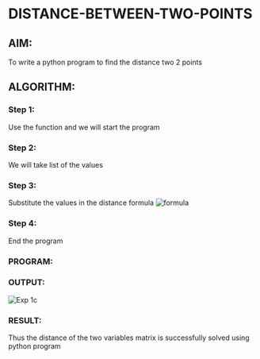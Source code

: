 # DISTANCE-BETWEEN-TWO-POINTS

## AIM:
To write a python program to find the distance two 2 points
## ALGORITHM:
### Step 1:
Use the function and we will start the program
### Step 2: 
We will take list of the values
### Step 3: 
Substitute the values in the distance formula  ![formula](/formula.JPG)
### Step 4: 
End the program

### PROGRAM:
  
### OUTPUT:
![Exp 1c](https://github.com/Divya110205/DISTANCE-BETWEEN-TWO-POINTS/assets/119404855/11efa44f-9154-435c-820e-43f5220abd00)

### RESULT:
Thus the distance of the two variables matrix is successfully solved using python program

